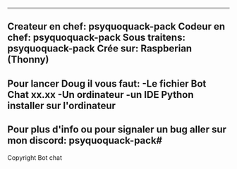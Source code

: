 ---------------------------------------------------------------
Createur en chef: psyquoquack-pack
Codeur en chef: psyquoquack-pack
Sous traitens: psyquoquack-pack
Crée sur: Raspberian (Thonny)
---------------------------------------------------------------
Pour lancer Doug il vous faut:
-Le fichier Bot Chat xx.xx
-Un ordinateur
-un IDE Python installer sur l'ordinateur
---------------------------------------------------------------
Pour plus d'info ou pour signaler un bug aller sur mon discord:
psyquoquack-pack#
---------------------------------------------------------------
Copyright Bot chat
